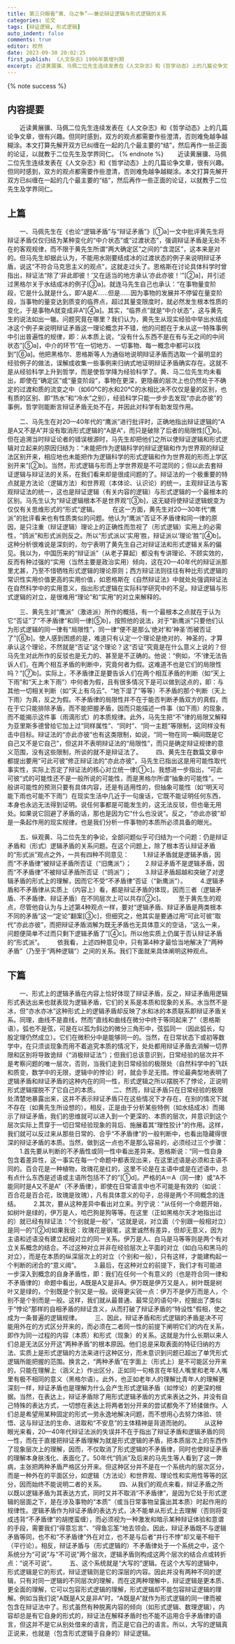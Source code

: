 ```yaml
---
title: 第三只眼看“黄、马之争”——兼论辩证逻辑与形式逻辑的关系
categories: 论文
tags: [辩证逻辑, 形式逻辑]
auto_indent: false
comments: true
editor: 皎然
date: 2023-09-30 20:02:25
first_publish: 《人文杂志》1996年第增刊期
excerpt: 近读黄展骥、马佩二位先生连续发表在《人文杂志》和《哲学动态》上的几篇论争文章，很有兴趣。但同时感到，双方的观点都需要作些澄清，否则难免越争越糊涂。本文打算先解开双方已纠缠在一起的几个最主要的“结”，然后再作一些正面的论证，以就教于二位先生及学界同仁。
---
```

{% note success %}
## 内容提要
　　近读黄展骥、马佩二位先生连续发表在《人文杂志》和《哲学动态》上的几篇论争文章，很有兴趣。但同时感到，双方的观点都需要作些澄清，否则难免越争越糊涂。本文打算先解开双方已纠缠在一起的几个最主要的“结”，然后再作一些正面的论证，以就教于二位先生及学界同仁。
{% endnote %}
　　近读黄展骥、马佩二位先生连续发表在《人文杂志》和《哲学动态》上的几篇论争文章，很有兴趣。但同时感到，双方的观点都需要作些澄清，否则难免越争越糊涂。本文打算先解开双方已纠缠在一起的几个最主要的“结”，然后再作一些正面的论证，以就教于二位先生及学界同仁。
## 上篇
　　一、马佩先生在《也论“逻辑矛盾”与“辩证矛盾”》[①a]一文中批评黄先生将辩证矛盾仅仅归结为某种变化的“中介状态”或“过渡状态”，强调辩证矛盾是无处不在的客观规律，而不限于黄先生所谓“两大确定区”之间的“含混区”，这本来是对的。但马先生却据此认为，不能用水刚要结成冰的过渡状态的例子来说明辩证矛盾，说这“不符合马克思主义的观点”，这就走过头了。恩格斯在讨论具体科学时曾指出，辩证法“除了‘非此即彼！’又在适当的地方承认‘亦此亦彼！’”[②a]，并引述过黑格尔关于水结成冰的例子[③a]。就连马先生自己也承认：“在事物量变阶段，它是什么就是什么，即‘A是A’……但是……因为事物的发展并不停留在量变阶段，当事物的量变达到质变的临界点，超过其量变限度时，就必然发生根本性质的变化，于是事物A就变成非A”[④a]。其实，“临界点”就是“中介状态”，这与黄先生的说法如出一辙。问题究竟在哪里？我们认为，黄先生从现实经验中举出水结成冰这个例子来说明辩证矛盾这一理论概念并不错，他的问题在于未从这一特殊事例中引出普遍性的规律，即：从本质上说，“没有什么东西不是在有与无之间的中间状态”[⑤a]，中介的环节“在一切地方、一切事物、每一概念中都可以找到”[⑥a]。他把黑格尔、恩格斯等人为通俗地说明辩证矛盾而选取一个最明显的经验例子的做法，误解成收集一些事例来归纳式地证明辩证矛盾确实存在。这就不是从经验科学上升到哲学，而是使哲学降为经验科学了。黄、马二位先生均未看出，即使在“确定区”或“量变阶段”，事物在更深，更隐蔽的层次上也仍然处于不确定的过渡和质的流变之中（如60℃的水和20℃的水相比决不仅仅是量的区别，也有质的区别、即“热水”和“冷水”之别），经验科学只能一步步去发现“亦此亦彼”的事例，哲学则能断言辩证矛盾无处不在，并因此对科学有助发现作用。

　　二、马先生在对20—40年代的“鹰派”进行批评时，正确地指出辩证逻辑的“A是A又不是A”并没有取消形式逻辑的“A是A”，而只是破除了后者的局限性[①b]。但在追溯当时辩证论者的错误根源时，马先生却把他们之所以使辩证逻辑和形式逻辑对立起来的原因归结为：“未能把作为逻辑科学的辩证逻辑和作为世界观的辩证法区别开来，相应地也未能把作为逻辑科学的形式逻辑和作为世界观的形而上学区别开来”[②b]。当然，形式逻辑与形而上学世界观是不可混同的；但以此去套辩证逻辑与辩证法的关系，在我们看来却是很成问题的了。辩证法的一个极重要的特点就是方法论（逻辑方法）和世界观（本体论、认识论）的统一，主观辩证法与客观辩证法的统一，这也是辩证逻辑（有关内容的逻辑）与形式逻辑的一个最根本的区别。马先生认为“辩证逻辑根本不是世界观”[③b]，这无疑将使辩证逻辑蜕变为仅仅有关思维形式的“形式”逻辑。
　　在这一方面，黄先生对20—30年代“鹰派”的批评看来也有性质类似的问题。他认为“鹰派”否证不矛盾律和同一律的原因，是只注重（辩证逻辑）理论上的正确性而忽视了（形式逻辑）实用上的必需性，“鸽派”和形式派则反之。所以“形式派以‘实用’胜，辩证派以‘理论’胜”[④b]。这种分析很难说是深刻的，勿宁表明了黄先生自己对辩证法和形式逻辑关系的偏见。我以为，中国历来的“辩证派”（从老子算起）都没有专讲理论、不顾实效的，反而有种过强的“实用（当然主要是政治实用）倾向，这在20—40年代的辩证派那里尤甚，乃至不惜牺牲形式逻辑的理论原则；西方辩证法则往往有种比形式逻辑的常识性实用价值更高的实用价值，如恩格斯在《自然辩证法》中就处处强调辩证法在自然科学中的实用意义，指出形式逻辑在实际科学研究中的不足。辩证逻辑与形式逻辑的对立，是很难用“理论”和“实用”的对立来解释的。

　　三、黄先生对“鹰派”（激进派）所作的概括，有一个最根本之点就在于认为它“否证”了“不矛盾律”和同一律[⑤b]，按照他的说法，对于“新鹰派”只要他们认为形式逻辑的同一律有“局限性”，同一律“便不是那么‘绝对’和‘神圣’而被否证了”[⑥b]。使人感到困惑的是，难道只有认定一个理论是绝对的、神圣的，才算承认这个理论，不然就是“否证”这个理论？这“否证”究竟是在什么意义上说的？但马先生对此所作的反驳也是无力的、甚至是不正确的。他说：“例如，‘不’律无法告诉人们，在两个相互矛盾的判断中，究竟何者为假。这难道不也是它们的局限性吗？”[⑦b]。实际上，不矛盾律正是要告诉人们在两个相互矛盾的判断（如“天上下雨”和“天上未下雨”）中何者为假，且有很多情况下是可以做到这点的，即：与其他一切相关判断（如“天上有乌云”、“地下湿了”等等）不矛盾的那个判断（天上下雨）为真，反之为假。不矛盾律的局限性并不在于能否判断矛盾双方的真假，而在于它只能排除矛盾，而不能把握矛盾，因而只能描述一件事（如下雨）的现象，而不能揭示这件事（雨滴形式）的本质规律。此外，马先生把“不”律的局限又解释为亚里斯多德曾给它加上过“同样属性”、“同时”、“同一主题”等限制，这同样没有击中目标。辩证法的“亦此亦彼”也有这类限制，如说，“同一物在同一瞬间既是它自己又不是它自己”，但这并不表明辩证法的“局限性”，而只是确定辩证规律的意义范围，没有这些限制，所谈的就不是辩证法了。
　　四、黄先生在数篇文章中都提出要用“可此可彼”修正辩证法的“亦此亦彼”，马先生已指出这是用可能性取代事实性，实际上否定了辩证法的核心对立统一律[①c]。我想进一步指出，“可此可彼”式的可能性还不是一般所说的可能性，而是黑格尔所谓“抽象的可能性”。一般讲可能性的预测只要有具体内容，还是有适用性的，但抽象可能性（如“明天可能下雨也可能不下雨”）在现实生活中几近于一句废话，它既不能证明任何东西，本身也永远无法得到证明。说任何事都是可能发生的，这无法反驳，但也毫无用处。如果说它回避了矛盾的话，那也是因为它“什么也没说”。反之，“亦此亦彼”却是一条起作用的现实规律，也是我们分析一件事物的本质所必须具备的眼光。

　　五、纵观黄、马二位先生的争论，全部问题似乎可归结为一个问题：仍是辩证矛盾和（形式）逻辑矛盾的关系问题。在这个问题上，除了根本否认辩证矛盾的“形式派”观点之外，一共有四种不同意见：
　　1.辩证矛盾就是逻辑矛盾，因而“不矛盾律”被辩证矛盾所否证（“旧鹰派”）；
　　2.辩证矛盾不是逻辑矛盾，因而“不矛盾律”不被辩证矛盾所否证（“鸽派”）；
　　3.辩证矛盾超越和突破了对逻辑矛盾的形式上的理解，因而它不受“不矛盾律”否证（“新鹰派”）。
　　4.逻辑矛盾和不矛盾律从实质上（内容上）看，都是辩证矛盾的体现，因而三者（逻辑矛盾、不矛盾律、辩证矛盾）在不同层次上可以共存[②c]。
　　至于黄先生的观点，尽管他自认为与上述第4种观点一样，要对“逻辑矛盾、辩证矛盾是两类根本不同的矛盾”这一“定论”翻案[③c]，但细究之，他其实是要通过用“可此可彼”取代“亦此亦彼”，而把辩证矛盾消解为既无矛盾也无具体意义的空话，“这么一来，问题便简单不过而只剩下逻辑矛盾了”[④c]。所以他实质上仍属于否认辩证矛盾的“形式派”。
　　依我看，上述四种意见中，只有第4种才最恰当地解决了“两种矛盾”（乃至于“两种逻辑”）之间的关系。我们下面就来具体阐明这种观点。
## 下篇
　　一、形式上的逻辑矛盾在内容上恰好体现了辩证矛盾，反之，辩证矛盾用逻辑形式表达出来也就表现为逻辑矛盾，它们的关系是本质和现象的关系。水当然不是冰，但“亦水亦冰”这种形式上的逻辑矛盾却反映了水和冰的本质联系即辩证矛盾关系。同理，曲线不是直线，然而“直线和曲线在微分中终于等同起来了”（恩格斯语）。弧也不是弦，可是在以孤为斜边的微分三角形中，弦弧同一（因此弧长，勾股定理仍然成立）。它们在微积分中是能够同一的。当然，在日常状态下或初等数学中，在只须谈现象而用不着追究本质的情况下，处处都用辩证矛盾去消解一切界限和区别将导致诡辩（“消极辩证法”）；但我们总该意识到，日常经验的层次并不是考察问题的唯一层次，否则，当我们走到日常经验的极限处（自然科学中的飞跃和质变，数学中的无限，逻辑中的悖论）时，就会手足无措。悖论最典型地表明了逻辑矛盾和辩证矛盾的这种内在的同一性，形式逻辑之所以摆脱不了悖论，正说明形式逻辑摆脱不了它自己的本质。
　　二、然而，辩证矛盾只在日常经验的极限处清楚地暴露出来，这并不表示辩证矛盾只在这些情况下才存在，在别的情况下就不存在（如黄先生所设想的）。相反，正是由于分析某些特例（如水结成冰）而揭示了辩证矛盾，我们的思维就可以进入到一个更深的、本质的层次，并意识到这个层次实际上贯穿于一切日常经验现象的背后、施展着其“理性狡计”的作用。这样，我们就可以反过来从那些日常的、合乎“不矛盾律”的一般判断中，也看出隐藏得很深的辩证矛盾的本质。当然，做到这一点也不是那么容易的，必须经过三个步骤：
　　1.首先要从判断的不矛盾性或同一性中看出差异来。恩格斯说：“同一性自身包含着差异性，这一事实在每一个命题中都表现出来，在这里述语是必须和主语不同的。百合花是一种植物，玫瑰花是红的，这里不论是在主语中或是在述语中，总有点什么东西是述语或主语所包括不了的”[①d]。严格的A＝A（同一律）或“A不能同时是A又不是A”（不矛盾律），即使在日常语言中也不可能是有效的（如说：百合花是百合花，玫瑰是玫瑰），凡有具体意义的句子，总得是两个不同概念的连结。
　　2.其次，要从这种差异中看出对立来。列宁说：“从任何一个命题开始，如树叶是绿的，伊万是人，哈巴狗是狗等等。在这里（正如黑格尔天才地指出过的）就已经有辩证法：“个别就是一般”，“这就是说，对立面（个别跟一般相对立）是同一的”[②d]如果我说：玫瑰花是钢笔，这里诚然有差异，但却无意义，因为主语和述语没有建立起相对立的同一关系。伊万是人、白马是马等等则是两个有对立关系概念的结合。不过这种对立并非在经验层次上平面的对立（如白马和黑马的对立），而是在本质的纵深层次上的对立（个别和一般），只有这样，才能建构起一个判断的闭合的“意义阈”。
　　3.最后，在这种对立的前提下，我们才有可能进一步深入到概念的自身矛盾性，即：我们在任何一个有意义的（也是符合同一律和不矛盾律的）命题中看出，A既是A又是非A。伊万既是伊万又是人，树叶既是树叶又是绿的，个别既是个别又是一般。说得更尖锐一点：伊万不是伊万而是人，个别不是个别而是一般。这样，我们就从最普通、最常见的语句中，挖掘出了类似于“悖论”那样的自相矛盾的辩证含义，从而打破了辩证矛盾的“特设性”假相，使之成为一条普遍的逻辑规律。
　　三、因此，辩证矛盾和形式逻辑的矛盾是决不可能用外在的方式区分开来的，而必须在二者同一性的前提下阐明它们的内在关系，即作为同一过程的内容（本质）和形式（现象）的关系。这就是为什么长期以来人们总是无法区分开这“两种矛盾”的根本原因。他们总是采取表面的特征归纳的方法、实质上是形式逻辑的方法来进行这种区分，而未意识到问题已超出了单凭形式逻辑所能把握的范围。换言之，“两种矛盾”在字面上（形式上）是不可能区分开来的，只能在理解上（涵义上）作出区分，正如同一句格言在年轻人嘴里和老年人嘴里有极不相同的意义（黑格尔语）。此外，也正如老年人的理解比青年人的理解更深刻一样，辩证矛盾也是理解为什么会产生形式逻辑矛盾（如悖论）的更深的根据。当然，在表达上，辩证矛盾除了用形式逻辑矛盾的方式来表达之外，并没有自己特殊的表达方式，一切想在表达上将两者划分开来的尝试都免不了矫揉做作。人们总是希望用某种固定的形式一劳永逸地解决问题，而不想用心去努力体验、领悟、这与辩证法的生命、进取和“不安息”的主体精神是背道而驰的。
　　从这种眼光来看，20—40年代辩证法派的失误并不在于指出了辩证矛盾和逻辑矛盾的同一性，而在于直接把辩证矛盾理解为就是形式逻辑的矛盾，把本质层次上的东西作了现象层次上的理解，因而，不仅取消了形式逻辑的不矛盾律，同时也使辩证矛盾的理解本身肤浅化、表面化了。50年代“鸽派”及后来的马先生等人看到了这一弊病，主张把两种矛盾严格区分开来。但这种区分并不是在一个系统内的层次区分，而是一种外在的平面区分，如逻辑（方法论）和世界观、理论性和实用性等等的区分，因而始终不能说明二者的关系。
　　四、从我们的观点来看，辩证矛盾之所以既以逻辑矛盾为其表达方式，同时又并不取消“不矛盾律”，是因为它处于形式逻辑的层面之下，是在涉及事物的“本质”（或当日常事物呈露出其本质）时起作用的规律性。逻辑矛盾作为辩证矛盾的表达方式，决不能单从形式上去理解（否则将变成违背“不矛盾律”的胡搅蛮缠），而必须视为一种激发和暗示某种辩证体验和意谓的手段，需要我们“得意忘言”、“得鱼忘筌”地去领会。因此，辩证矛盾既不与逻辑矛盾等同，也不和“不矛盾律”外在对立，也不是与后者“并行不悖”却又毫不相干（平行论）。相反，辩证矛盾与（形式逻辑的）不矛盾律处于一个系统之中，这个系统分为“可说”与“不可说”两个层次，逻辑矛盾则构成这两个层次的结合点或转折点：“说不可说”。
　　五、这个系统就是“大写的”逻辑。在这个大写的逻辑中，形式逻辑是它的形式，辩证逻辑则是它的深层的内容。因此并没有两种不同的逻辑，只有对同一逻辑的不同层次的理解，而在这两种理解中，辩证逻辑是更本质、更全面的理解，它可以包容形式逻辑的理解，形式逻辑却不能包容辩证逻辑的理解。例如当我们说“A既是A又是非A”时，“A既是A”就作为形式逻辑的同一律而被包含在辩证法中了。形式虽然有种脱离内容的倾向（如形式逻辑、数理逻辑），内容却总是有它自身的形式的，辩证法在解释矛盾时也不能不运用合乎矛盾律的语言，但这并不是它从别处借来的语言，而正是它自己的语言。所以，大写的逻辑真正说来，也就是（包含形式逻辑于自身的）辩证逻辑。
